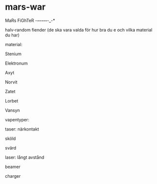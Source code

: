 # mars-war

MaRs FiGhTeR
-___---_--__-_-*


halv-random fiender (de ska vara valda för hur bra du e och vilka material du har)

material:

Stenium

Elektronum

Axyt

Norvit

Zatet

Lorbet

Vansyn



vapentyper:

taser: närkontakt

sköld

svärd

laser: långt avstånd

beamer

charger



